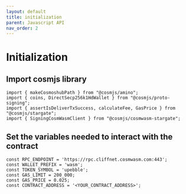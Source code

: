 ```yaml
---
layout: default
title: initialization
parent: Javascript API
nav_order: 2
---
```


# Initialization

## Import cosmjs library

```
import { makeCosmoshubPath } from "@cosmjs/amino";
import { coins, DirectSecp256k1HdWallet } from "@cosmjs/proto-signing";
import { assertIsDeliverTxSuccess, calculateFee, GasPrice } from "@cosmjs/stargate";
import { SigningCosmWasmClient } from "@cosmjs/cosmwasm-stargate";
```

## Set the variables needed to interact with the contract

```
const RPC_ENDPOINT = 'https://rpc.cliffnet.cosmwasm.com:443';
const WALLET_PREFIX = 'wasm';
const TOKEN_SYMBOL = 'upebble';
const GAS_LIMIT = 200_000;
const GAS_PRICE = 0.025;
const CONTRACT_ADDRESS = '<YOUR_CONTRACT_ADDRESS>';
```
